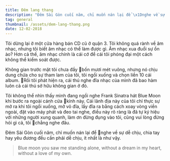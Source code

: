 ```yaml
---
title: Đêm lang thang
description: "Đêm Sài Gòn cuối năm, chỉ muốn nán lại để \x1Dnghe về sự dễ chịu, chia tay hay yêu đương đều cần phải dễ chịu, ít nhất là như vậy."
tag: general
thumbnail: /assets/dem-lang-thang.png
date: 12-02-2018
---
```

Tôi dừng lại ở một cửa hàng bán CD cũ ở quận 3. Tôi không quá rành về âm nhạc, nhưng tôi biết âm nhạc có thể làm được gì. Âm nhạc xua đuổi sự ồn ào? Hơn cả thế, âm nhạc chính là cái cớ để cái tôi phóng đại một cách không thể kiểm soát được.

Không gian trước mặt tôi chưa đầy bốn mươi mét vuông, nhưng nó chịu dung chứa cho sự tham lam của tôi, tôi ngồi xuống và chọn liền 10 cái album. Rồi tôi phát hiện ra, cái thú nghe đĩa nhạc của mình đã bao hàm luôn cả cái thú sở hữu không gian ở đó.

Tôi không thể nhìn thấy mình đang ngồi nghe Frank Sinatra hát Blue Moon khi bước ra ngoài cánh cửa kính này. Cái lãnh địa này của tôi chỉ thực sự mở ra khi tôi ngồi xuống, mở vỏ đĩa, lấy đĩa ra bằng cách xoay vòng viền ngoài, đặt vào máy phát và đeo tai nghe, điều này rõ ràng là đã tự ký hiệu với những người xung quanh, làm ơn đừng đụng vào tôi, cũng vui lòng đừng hỏi gì cả, tôi chẳng nghe đâu.

Đêm Sài Gòn cuối năm, chỉ muốn nán lại để nghe về sự dễ chịu, chia tay hay yêu đương đều cần phải dễ chịu, ít nhất là như vậy.

> Blue moon you saw me standing alone, without a dream in my heart, without a love of my own.

